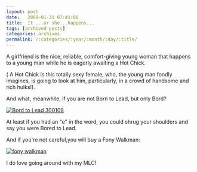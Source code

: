 ```yaml
---
layout: post
date:	2009-01-31 07:41:00
title:  It ...or she...happens...
tags: [archived-posts]
categories: archives
permalink: /:categories/:year/:month/:day/:title/
---
```

A girlfriend is the nice, reliable, comfort-giving young woman  that happens to a young man while he  is eagerly awaiting a Hot Chick.

 ( A Hot Chick is this totally sexy female, who, the young man  fondly imagines, is going to look at him, particularly, in a crowd of handsome and rich hulks!).


And what, meanwhile, if you are not Born to Lead, but only Bord?


<a href="http://s297.photobucket.com/albums/mm205/depontis/?action=view&current=IMG_6884.jpg" target="_blank"><img src="http://i297.photobucket.com/albums/mm205/depontis/IMG_6884.jpg" border="0" alt="Bord to Lead 300109"></a>

At least if you had an "e" in the word, you could shrug your shoulders and say you were Bored to Lead.

And if you're not careful,you will buy a Fony Walkman:


<a href="http://s297.photobucket.com/albums/mm205/depontis/?action=view&current=IMG_5490.jpg" target="_blank"><img src="http://i297.photobucket.com/albums/mm205/depontis/IMG_5490.jpg" border="0" alt="fony walkman"></a>


I do love going around with my MLC!
